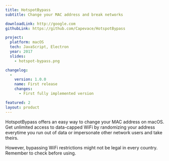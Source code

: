 ```yaml
---
title: HotspotBypass
subtitle: Change your MAC address and break networks

downloadLink: http://google.com
githubLink: https://github.com/Capevace/HotspotBypass

project:
  platform: macOS
  tech: JavaScript, Electron
  year: 2017
  slides:
    - hotspot-bypass.png

changelog:
  -
    version: 1.0.0
    name: First release
    changes:
      - First fully implemented version

featured: 2
layout: product
---
```


HotspotBypass offers an easy way to change your MAC address on macOS. Get unlimited access to data-capped WiFi by randomizing your address everytime you run out of data or impersonate other network users and take theirs.

<p class="mt-2">
	However, bypassing WiFi restrictions might not be legal in every country. Remember to check before using.
</p>
